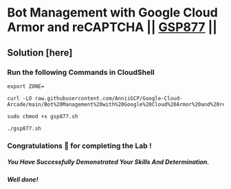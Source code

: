 # Bot Management with Google Cloud Armor and reCAPTCHA || [GSP877](https://www.cloudskillsboost.google/focuses/88281?parent=catalog) ||

## Solution [here] 

### Run the following Commands in CloudShell

```
export ZONE=
```
```
curl -LO raw.githubusercontent.com/AnniiGCP/Google-Cloud-Arcade/main/Bot%20Management%20with%20Google%20Cloud%20Armor%20and%20reCAPTCHA/gsp877.sh

sudo chmod +x gsp877.sh

./gsp877.sh
```

### Congratulations 🎉 for completing the Lab !

##### *You Have Successfully Demonstrated Your Skills And Determination.*

#### *Well done!*

 

 
